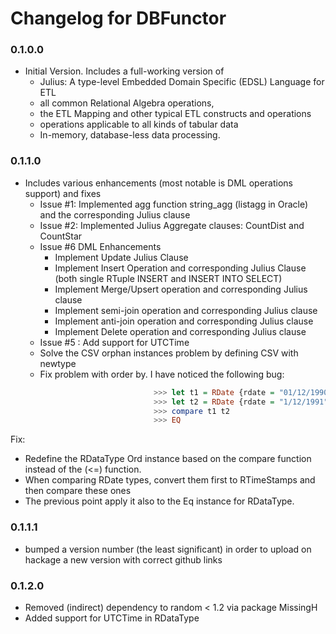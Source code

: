 ﻿# Changelog for DBFunctor

### 0.1.0.0
 - Initial Version. Includes a full-working version of 
	 - Julius: A type-level Embedded Domain Specific (EDSL) Language for ETL
	 - all common Relational Algebra operations, 
	 - the ETL Mapping and other typical ETL constructs and operations
	 - operations applicable to all kinds of tabular data
	 - In-memory, database-less data processing.
	 
### 0.1.1.0
 - Includes various enhancements (most notable is DML operations support) and fixes 
	 - Issue #1: Implemented agg function string_agg (listagg in Oracle) and the corresponding Julius clause
	 - Issue #2: Implemented Julius Aggregate clauses: CountDist and CountStar
	 - Issue #6 DML Enhancements
	 	- Implement Update Julius Clause
	 	- Implement Insert Operation and corresponding Julius Clause (both single RTuple INSERT and INSERT INTO SELECT) 
	 	- Implement Merge/Upsert operation and corresponding Julius clause
	 	- Implement semi-join operation and corresponding Julius clause
	 	- Implement anti-join operation and corresponding Julius clause
	 	- Implement Delete operation and corresponding Julius clause
	 - Issue #5 : Add support for UTCTime
	 - Solve the CSV orphan instances problem by defining CSV with newtype
	 - Fix problem with order by. I have noticed the following bug:
```Haskell
								>>> let t1 = RDate {rdate = "01/12/1990", dtformat = "DD/MM/YYYY"}
								>>> let t2 = RDate {rdate = "1/12/1991", dtformat = "DD/MM/YYYY"}
								>>>	compare t1 t2
								>>>	EQ
```
Fix: 
- Redefine the RDataType Ord instance based on the compare function instead of the (<=) function.
- When comparing RDate types, convert them first to RTimeStamps and then compare these ones
- The previous point apply it also to the Eq instance for RDataType.

### 0.1.1.1
- bumped a version number (the least significant) in order to upload on hackage a new version with correct github links

### 0.1.2.0
- Removed (indirect) dependency to random < 1.2 via package MissingH
- Added support for UTCTime in RDataType 
